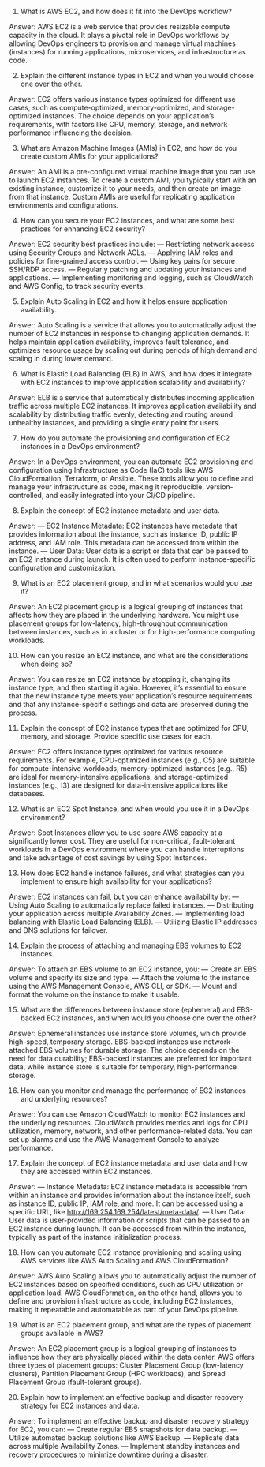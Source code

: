 1. What is AWS EC2, and how does it fit into the DevOps workflow?

Answer: AWS EC2 is a web service that provides resizable compute capacity in the cloud. It plays a pivotal role in DevOps workflows by allowing DevOps engineers to provision and manage virtual machines (instances) for running applications, microservices, and infrastructure as code.

2. Explain the different instance types in EC2 and when you would choose one over the other.

Answer: EC2 offers various instance types optimized for different use cases, such as compute-optimized, memory-optimized, and storage-optimized instances. The choice depends on your application’s requirements, with factors like CPU, memory, storage, and network performance influencing the decision.

3. What are Amazon Machine Images (AMIs) in EC2, and how do you create custom AMIs for your applications?

Answer: An AMI is a pre-configured virtual machine image that you can use to launch EC2 instances. To create a custom AMI, you typically start with an existing instance, customize it to your needs, and then create an image from that instance. Custom AMIs are useful for replicating application environments and configurations.

4. How can you secure your EC2 instances, and what are some best practices for enhancing EC2 security?

Answer: EC2 security best practices include:
— Restricting network access using Security Groups and Network ACLs.
— Applying IAM roles and policies for fine-grained access control.
— Using key pairs for secure SSH/RDP access.
— Regularly patching and updating your instances and applications.
— Implementing monitoring and logging, such as CloudWatch and AWS Config, to track security events.

5. Explain Auto Scaling in EC2 and how it helps ensure application availability.

Answer: Auto Scaling is a service that allows you to automatically adjust the number of EC2 instances in response to changing application demands. It helps maintain application availability, improves fault tolerance, and optimizes resource usage by scaling out during periods of high demand and scaling in during lower demand.

6. What is Elastic Load Balancing (ELB) in AWS, and how does it integrate with EC2 instances to improve application scalability and availability?

Answer: ELB is a service that automatically distributes incoming application traffic across multiple EC2 instances. It improves application availability and scalability by distributing traffic evenly, detecting and routing around unhealthy instances, and providing a single entry point for users.

7. How do you automate the provisioning and configuration of EC2 instances in a DevOps environment?

Answer: In a DevOps environment, you can automate EC2 provisioning and configuration using Infrastructure as Code (IaC) tools like AWS CloudFormation, Terraform, or Ansible. These tools allow you to define and manage your infrastructure as code, making it reproducible, version-controlled, and easily integrated into your CI/CD pipeline.

8. Explain the concept of EC2 instance metadata and user data.

Answer:
— EC2 Instance Metadata: EC2 instances have metadata that provides information about the instance, such as instance ID, public IP address, and IAM role. This metadata can be accessed from within the instance.
— User Data: User data is a script or data that can be passed to an EC2 instance during launch. It is often used to perform instance-specific configuration and customization.

9. What is an EC2 placement group, and in what scenarios would you use it?

Answer: An EC2 placement group is a logical grouping of instances that affects how they are placed in the underlying hardware. You might use placement groups for low-latency, high-throughput communication between instances, such as in a cluster or for high-performance computing workloads.

10. How can you resize an EC2 instance, and what are the considerations when doing so?

Answer: You can resize an EC2 instance by stopping it, changing its instance type, and then starting it again. However, it’s essential to ensure that the new instance type meets your application’s resource requirements and that any instance-specific settings and data are preserved during the process.

11. Explain the concept of EC2 instance types that are optimized for CPU, memory, and storage. Provide specific use cases for each.

Answer: EC2 offers instance types optimized for various resource requirements. For example, CPU-optimized instances (e.g., C5) are suitable for compute-intensive workloads, memory-optimized instances (e.g., R5) are ideal for memory-intensive applications, and storage-optimized instances (e.g., I3) are designed for data-intensive applications like databases.

12. What is an EC2 Spot Instance, and when would you use it in a DevOps environment?

Answer: Spot Instances allow you to use spare AWS capacity at a significantly lower cost. They are useful for non-critical, fault-tolerant workloads in a DevOps environment where you can handle interruptions and take advantage of cost savings by using Spot Instances.

13. How does EC2 handle instance failures, and what strategies can you implement to ensure high availability for your applications?

Answer: EC2 instances can fail, but you can enhance availability by:
— Using Auto Scaling to automatically replace failed instances.
— Distributing your application across multiple Availability Zones.
— Implementing load balancing with Elastic Load Balancing (ELB).
— Utilizing Elastic IP addresses and DNS solutions for failover.

14. Explain the process of attaching and managing EBS volumes to EC2 instances.

Answer: To attach an EBS volume to an EC2 instance, you:
— Create an EBS volume and specify its size and type.
— Attach the volume to the instance using the AWS Management Console, AWS CLI, or SDK.
— Mount and format the volume on the instance to make it usable.

15. What are the differences between instance store (ephemeral) and EBS-backed EC2 instances, and when would you choose one over the other?

Answer: Ephemeral instances use instance store volumes, which provide high-speed, temporary storage. EBS-backed instances use network-attached EBS volumes for durable storage. The choice depends on the need for data durability; EBS-backed instances are preferred for important data, while instance store is suitable for temporary, high-performance storage.

16. How can you monitor and manage the performance of EC2 instances and underlying resources?

Answer: You can use Amazon CloudWatch to monitor EC2 instances and the underlying resources. CloudWatch provides metrics and logs for CPU utilization, memory, network, and other performance-related data. You can set up alarms and use the AWS Management Console to analyze performance.

17. Explain the concept of EC2 instance metadata and user data and how they are accessed within EC2 instances.

Answer:
— Instance Metadata: EC2 instance metadata is accessible from within an instance and provides information about the instance itself, such as instance ID, public IP, IAM role, and more. It can be accessed using a specific URL, like http://169.254.169.254/latest/meta-data/.
— User Data: User data is user-provided information or scripts that can be passed to an EC2 instance during launch. It can be accessed from within the instance, typically as part of the instance initialization process.

18. How can you automate EC2 instance provisioning and scaling using AWS services like AWS Auto Scaling and AWS CloudFormation?

Answer: AWS Auto Scaling allows you to automatically adjust the number of EC2 instances based on specified conditions, such as CPU utilization or application load. AWS CloudFormation, on the other hand, allows you to define and provision infrastructure as code, including EC2 instances, making it repeatable and automatable as part of your DevOps pipeline.

19. What is an EC2 placement group, and what are the types of placement groups available in AWS?

Answer: An EC2 placement group is a logical grouping of instances to influence how they are physically placed within the data center. AWS offers three types of placement groups: Cluster Placement Group (low-latency clusters), Partition Placement Group (HPC workloads), and Spread Placement Group (fault-tolerant groups).

20. Explain how to implement an effective backup and disaster recovery strategy for EC2 instances and data.

Answer: To implement an effective backup and disaster recovery strategy for EC2, you can:
— Create regular EBS snapshots for data backup.
— Utilize automated backup solutions like AWS Backup.
— Replicate data across multiple Availability Zones.
— Implement standby instances and recovery procedures to minimize downtime during a disaster.
